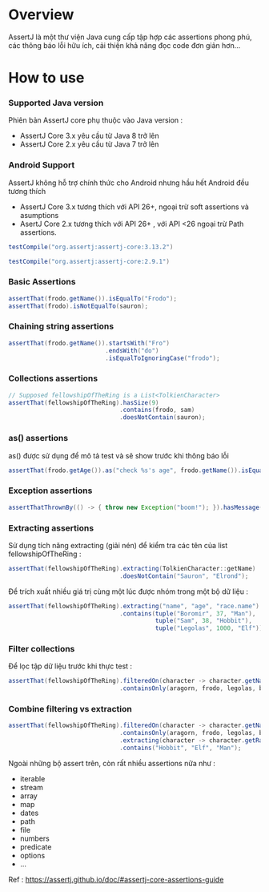 # Overview

AssertJ là một thư viện Java cung cấp tập hợp các assertions phong phú, các thông báo lỗi hữu ích, cải thiện khả năng đọc code đơn giản hơn...

# How to use

### Supported Java version

Phiên bản AssertJ core phụ thuộc vào Java version :
* AssertJ Core 3.x yêu cầu từ Java 8 trở lên
* AssertJ Core 2.x yêu cầu từ Java 7 trở lên

### Android Support

AssertJ không hỗ trợ chính thức cho Android nhưng hầu hết Android đều tương thích

* AssertJ Core 3.x tương thích với API 26+, ngoại trừ soft assertions và asumptions
* AsertJ Core 2.x tương thích với API 26+ , với API <26 ngoại trừ Path assertions.

~~~java
testCompile("org.assertj:assertj-core:3.13.2")
~~~
~~~java
testCompile("org.assertj:assertj-core:2.9.1")
~~~

### Basic Assertions
~~~java
assertThat(frodo.getName()).isEqualTo("Frodo");
assertThat(frodo).isNotEqualTo(sauron);
~~~

### Chaining string assertions
~~~java
assertThat(frodo.getName()).startsWith("Fro")
                           .endsWith("do")
                           .isEqualToIgnoringCase("frodo");
~~~

### Collections assertions
~~~java
// Supposed fellowshipOfTheRing is a List<TolkienCharacter>
assertThat(fellowshipOfTheRing).hasSize(9)
                               .contains(frodo, sam)
                               .doesNotContain(sauron);
~~~

### as() assertions

as() được sử dụng để mô tả test và sẽ show trước khi thông báo lỗi

~~~java
assertThat(frodo.getAge()).as("check %s's age", frodo.getName()).isEqualTo(33);
~~~

### Exception assertions

~~~java
assertThatThrownBy(() -> { throw new Exception("boom!"); }).hasMessage("boom!");
~~~

### Extracting assertions
Sử dụng tích năng extracting (giải nén) để kiểm tra các tên của list fellowshipOfTheRing :
~~~java
assertThat(fellowshipOfTheRing).extracting(TolkienCharacter::getName)
                               .doesNotContain("Sauron", "Elrond");
~~~
Để trích xuất nhiều giá trị cùng một lúc được nhóm trong một bộ dữ liệu :
~~~java
assertThat(fellowshipOfTheRing).extracting("name", "age", "race.name")
                               .contains(tuple("Boromir", 37, "Man"),
                                         tuple("Sam", 38, "Hobbit"),
                                         tuple("Legolas", 1000, "Elf"));
~~~

### Filter collections

Để lọc tập dữ liệu trước khi thực test :

~~~java
assertThat(fellowshipOfTheRing).filteredOn(character -> character.getName().contains("o"))
                               .containsOnly(aragorn, frodo, legolas, boromir);
~~~

### Combine filtering vs extraction

~~~java
assertThat(fellowshipOfTheRing).filteredOn(character -> character.getName().contains("o"))
                               .containsOnly(aragorn, frodo, legolas, boromir)
                               .extracting(character -> character.getRace().getName())
                               .contains("Hobbit", "Elf", "Man");
~~~

Ngoài những bộ assert trên, còn rất nhiều assertions nữa như :
* iterable
* stream
* array
* map
* dates
* path
* file
* numbers
* predicate
* options
* ...

Ref : https://assertj.github.io/doc/#assertj-core-assertions-guide



